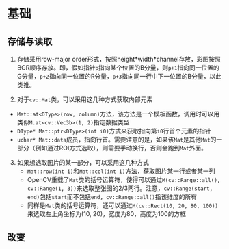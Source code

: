# 基础

## 存储与读取
1. 存储采用row-major order形式，按照height\*width\*channel存放，彩图按照BGR顺序存放。即，假如指针```p```指向某个位置的B分量，则```p+1```指向同一位置的G分量，```p+2```指向同一位置的R分量，```p+3```指向同一行中下一位置的B分量，以此类推。

2.  对于```cv::Mat```类，可以采用这几种方式获取内部元素
  * ```Mat::at<DType>(row, column)```方法，该方法是一个模板函数，调用时可以用类似```M.at<cv::Vec3b>(1, 2)```指定数据类型
  * ```DType* Mat::ptr<DType>(int i0)```方式来获取指向第```i0```行首个元素的指针
  * ```uchar* Mat::data```成员，指向行首。需要注意的是，如果该```Mat```是其他```Mat```的一部分（例如通过ROI方式选取），则需要手动换行，否则会跑到```Mat```外面。

3. 如果想选取图片的某一部分，可以采用这几种方式
   * ```Mat::row(int i)```和```Mat::col(int i)```方法，获取图片某一行或者某一列
   * OpenCV重载了```Mat```类的括号运算符，使得可以通过```M(cv::Range::all(), cv::Range(1, 3))```来选取整张图的2/3两行。注意，```cv::Range(start, end)```包括```start```而不包括```end```，```cv::Range::all()```指该维度的所有
   * 同样是```Mat```类的括号运算符，还可以通过```M(cv::Rect(10, 20, 80, 100))```来选取左上角坐标为(10, 20)，宽度为80，高度为100的方框

## 改变
